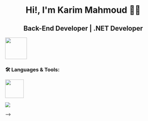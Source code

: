 <h1 align="center">Hi!, I'm Karim Mahmoud 👋🏼</h1>

<h2 align="center">Back-End Developer | .NET Developer</h2>

  </p>


  <p align="left"> <!-- LinkedIn -->
    <a href="https://www.linkedin.com/in/karim-m-01a69a320/">
      <img src="https://raw.githubusercontent.com/rahuldkjain/github-profile-readme-generator/master/src/images/icons/Social/linked-in-alt.svg" height="70"/>
    </a>
  </p>

<h3 align="left">🛠️ Languages & Tools:</h3>
  <p align="left">
    <img height="60" src="https://go-skill-icons.vercel.app/api/icons?i=cpp,python,cs,dotnet,sqlserver,html,css,js,angular,git,stackoverflow"/>
  </p>


  <!-- <p align="left"> <!-- Languages --> <img src="https://github-readme-stats.vercel.app/api/top-langs?username=a-hemeda&layout=compact&langs_count=6&theme=codeSTACKr"/> </p> -->
